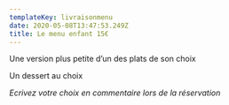 ```yaml
---
templateKey: livraisonmenu
date: 2020-05-08T13:47:53.249Z
title: Le menu enfant 15€
---
```

Une version plus petite d’un des plats de son choix

Un dessert au choix



*Ecrivez votre choix en commentaire lors de la réservation*